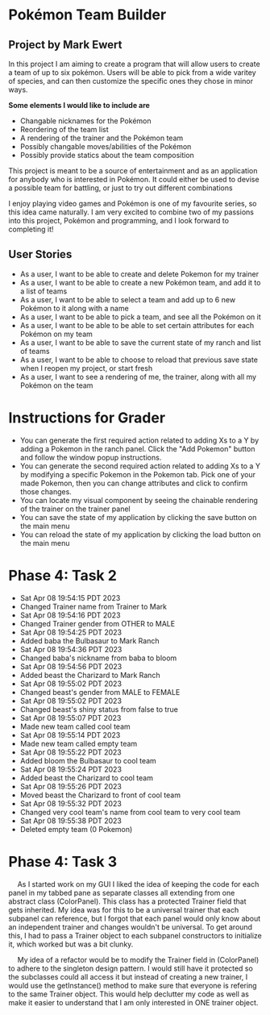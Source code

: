 # Pokémon Team Builder

## Project by Mark Ewert

In this project I am aiming to create a program that
will allow users to create a team of up to six pokémon.
Users will be able to pick from a wide varitey of species,
and can then customize the specific ones they chose in
minor ways.

**Some elements I would like to include are**
- Changable nicknames for the Pokémon
- Reordering of the team list
- A rendering of the trainer and the Pokémon team
- Possibly changable moves/abilities of the Pokémon
- Possibly provide statics about the team composition

This project is meant to be a source of entertainment
and as an application for anybody who is interested in
Pokémon. It could either be used to devise a possible
team for battling, or just to try out different combinations

I enjoy playing video games and Pokémon is one of my
favourite series, so this idea came naturally. I am very
excited to combine two of my passions into this project,
Pokémon and programming, and I look forward to completing
it!

## User Stories
- As a user, I want to be able to create and delete Pokemon for my trainer
- As a user, I want to be able to create a new Pokémon team, and add it to a list of teams
- As a user, I want to be able to select a team and add up to 6 new Pokémon to it along with a name
- As a user, I want to be able to pick a team, and see all the Pokémon on it
- As a user, I want to be able to be able to set certain attributes for each Pokémon on my team
- As a user, I want to be able to save the current state of my ranch and list of teams
- As a user, I want to be able to choose to reload that previous save state when I reopen my project, or start fresh
- As a user, I want to see a rendering of me, the trainer, along with all my Pokémon on the team

# Instructions for Grader
- You can generate the first required action related to adding Xs to a Y by adding a Pokemon in the ranch panel. 
  Click the "Add Pokemon" button and follow the window popup instructions.
- You can generate the second required action related to adding Xs to a Y by modifying a specific Pokemon in the Pokemon tab.
  Pick one of your made Pokemon, then you can change attributes and click to confirm those changes.
- You can locate my visual component by seeing the chainable rendering of the trainer on the trainer panel
- You can save the state of my application by clicking the save button on the main menu
- You can reload the state of my application by clicking the load button on the main menu

# Phase 4: Task 2
- Sat Apr 08 19:54:15 PDT 2023
- Changed Trainer name from Trainer to Mark
- Sat Apr 08 19:54:16 PDT 2023
- Changed Trainer gender from OTHER to MALE
- Sat Apr 08 19:54:25 PDT 2023
- Added baba the Bulbasaur to Mark Ranch
- Sat Apr 08 19:54:36 PDT 2023
- Changed baba's nickname from baba to bloom
- Sat Apr 08 19:54:56 PDT 2023
- Added beast the Charizard to Mark Ranch
- Sat Apr 08 19:55:02 PDT 2023
- Changed beast's gender from MALE to FEMALE
- Sat Apr 08 19:55:02 PDT 2023
- Changed beast's shiny status from false to true
- Sat Apr 08 19:55:07 PDT 2023
- Made new team called cool team
- Sat Apr 08 19:55:14 PDT 2023
- Made new team called empty team
- Sat Apr 08 19:55:22 PDT 2023
- Added bloom the Bulbasaur to cool team
- Sat Apr 08 19:55:24 PDT 2023
- Added beast the Charizard to cool team
- Sat Apr 08 19:55:26 PDT 2023
- Moved beast the Charizard to front of cool team
- Sat Apr 08 19:55:32 PDT 2023
- Changed very cool team's name from cool team to very cool team
- Sat Apr 08 19:55:38 PDT 2023
- Deleted empty team (0 Pokemon)

# Phase 4: Task 3
&emsp; As I started work on my GUI I liked the idea of keeping the code for each panel in my
tabbed pane as separate classes all extending from one abstract class (ColorPanel). This class
has a protected Trainer field that gets inherited. My idea was for this to be a universal trainer
that each subpanel can reference, but I forgot that each panel would only know about an
independent trainer and changes wouldn't be universal. To get around this, I had to pass a
Trainer object to each subpanel constructors to initialize it, which worked but was a bit
clunky.

&emsp; My idea of a refactor would be to modify the Trainer field in (ColorPanel) to adhere to
the singleton design pattern. I would still have it protected so the subclasses could all
access it but instead of creating a new trainer, I would use the getInstance() method to make
sure that everyone is refering to the same Trainer object. This would help declutter my code
as well as make it easier to understand that I am only interested in ONE trainer object.
